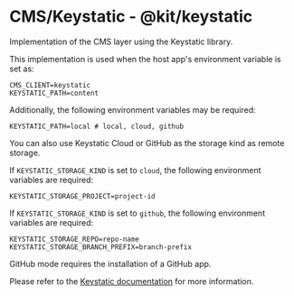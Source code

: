 # CMS/Keystatic - @kit/keystatic

Implementation of the CMS layer using the Keystatic library.

This implementation is used when the host app's environment variable is set as:

```
CMS_CLIENT=keystatic
KEYSTATIC_PATH=content
```

Additionally, the following environment variables may be required:

```
KEYSTATIC_PATH=local # local, cloud, github
```

You can also use Keystatic Cloud or GitHub as the storage kind as remote storage.

If `KEYSTATIC_STORAGE_KIND` is set to `cloud`, the following environment variables are required:

```
KEYSTATIC_STORAGE_PROJECT=project-id
```

If `KEYSTATIC_STORAGE_KIND` is set to `github`, the following environment variables are required:

```
KEYSTATIC_STORAGE_REPO=repo-name
KEYSTATIC_STORAGE_BRANCH_PREFIX=branch-prefix
```

GitHub mode requires the installation of a GitHub app.

Please refer to the [Keystatic documentation](https://keystatic.com/docs/github-model) for more information.